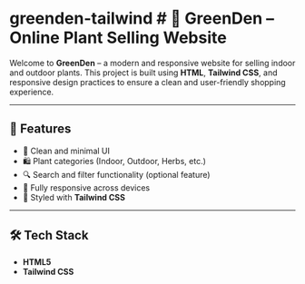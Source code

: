 # greenden-tailwind # 🌿 GreenDen – Online Plant Selling Website

Welcome to **GreenDen** – a modern and responsive website for selling indoor and outdoor plants. This project is built using **HTML**, **Tailwind CSS**, and responsive design practices to ensure a clean and user-friendly shopping experience.

---

## 🚀 Features

- 🌱 Clean and minimal UI
- 🛍️ Plant categories (Indoor, Outdoor, Herbs, etc.)
- 🔍 Search and filter functionality (optional feature)
- 📱 Fully responsive across devices
- 🎨 Styled with **Tailwind CSS**

---

## 🛠️ Tech Stack

- **HTML5**
- **Tailwind CSS**




